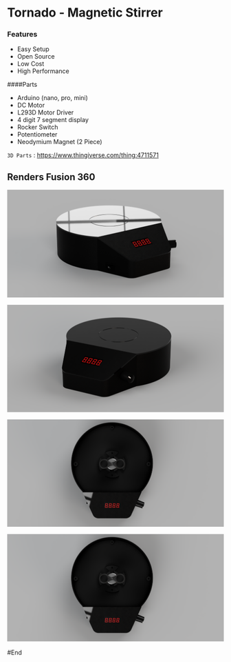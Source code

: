 # Tornado - Magnetic Stirrer

### Features

- Easy Setup
- Open Source
- Low Cost
- High Performance

####Parts

- Arduino (nano, pro, mini)
- DC Motor
- L293D Motor Driver
- 4 digit 7 segment display
- Rocker Switch
- Potentiometer
- Neodymium Magnet (2 Piece)

`3D Parts` : <https://www.thingiverse.com/thing:4711571>

## Renders Fusion 360

![](https://raw.githubusercontent.com/huseyintamer/Tornado/main/Images/Tornado-14H.png)

![](https://raw.githubusercontent.com/huseyintamer/Tornado/main/Images/Tornado-13H.png)

![](https://raw.githubusercontent.com/huseyintamer/Tornado/main/Images/Tornado-15H.png)

![](https://github.com/huseyintamer/Tornado/blob/main/Images/Tornado-15H.png)

#End

